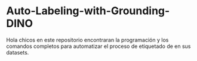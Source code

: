 # Auto-Labeling-with-Grounding-DINO
Hola chicos en este repositorio encontraran la programación y los comandos completos para automatizar el proceso de etiquetado de en sus datasets.
